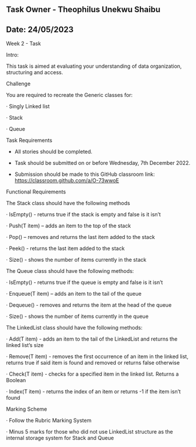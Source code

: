 Task Owner - Theophilus Unekwu Shaibu
--------------------------------------------
Date: 24/05/2023
----------------

Week 2 - Task

Intro:

This task is aimed at evaluating your understanding of data organization, structuring and access.

Challenge

You are required to recreate the Generic classes for:

· Singly Linked list

· Stack

· Queue

Task Requirements

- All stories should be completed.

- Task should be submitted on or before Wednesday, 7th December 2022.

- Submission should be made to this GitHub classroom link: https://classroom.github.com/a/O-73wwoE

Functional Requirements

The Stack class should have the following methods

· IsEmpty() - returns true if the stack is empty and false is it isn’t

· Push(T item) – adds an item to the top of the stack

· Pop() – removes and returns the last item added to the stack

· Peek() - returns the last item added to the stack

· Size() - shows the number of items currently in the stack

The Queue class should have the following methods:

· IsEmpty() - returns true if the queue is empty and false is it isn’t

· Enqueue(T item) – adds an item to the tail of the queue

· Dequeue() - removes and returns the item at the head of the queue

· Size() - shows the number of items currently in the queue

The LinkedList class should have the following methods:

· Add(T item) - adds an item to the tail of the LinkedList and returns the linked list’s size

· Remove(T item) - removes the first occurrence of an item in the linked list, returns true if said item is found and removed or returns false otherwise

· Check(T item) - checks for a specified item in the linked list. Returns a Boolean

· Index(T item) - returns the index of an item or returns -1 if the item isn’t found

Marking Scheme

· Follow the Rubric Marking System

· Minus 5 marks for those who did not use LinkedList structure as the internal storage system for Stack and Queue
